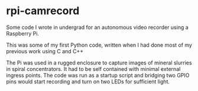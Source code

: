 # rpi-camrecord
Some code I wrote in undergrad for an autonomous video recorder using a Raspberry Pi.

This was some of my first Python code, written when I had done most of my previous work using C and C++

The Pi was used in a rugged enclosure to capture images of mineral slurries in spiral concentrators. It had to be self contained with minimal external ingress points. The code was run as a startup script and bridging two GPIO pins would start recording and turn on two LEDs for sufficient light.
